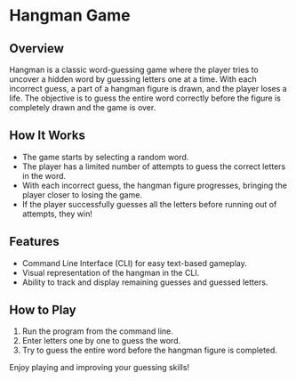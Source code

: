 # Hangman Game

## Overview
Hangman is a classic word-guessing game where the player tries to uncover a hidden word by guessing letters one at a time. With each incorrect guess, a part of a hangman figure is drawn, and the player loses a life. The objective is to guess the entire word correctly before the figure is completely drawn and the game is over.

## How It Works
- The game starts by selecting a random word.
- The player has a limited number of attempts to guess the correct letters in the word.
- With each incorrect guess, the hangman figure progresses, bringing the player closer to losing the game.
- If the player successfully guesses all the letters before running out of attempts, they win!

## Features
- Command Line Interface (CLI) for easy text-based gameplay.
- Visual representation of the hangman in the CLI.
- Ability to track and display remaining guesses and guessed letters.

## How to Play
1. Run the program from the command line.
2. Enter letters one by one to guess the word.
3. Try to guess the entire word before the hangman figure is completed.

Enjoy playing and improving your guessing skills!
